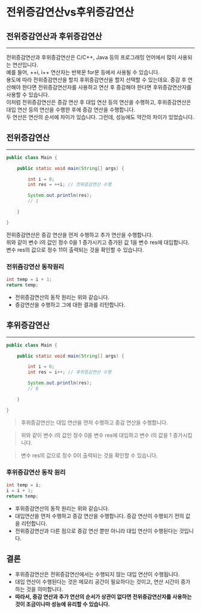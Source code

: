 # **전위증감연산vs후위증감연산**

## **전위증감연산과 후위증감연산**

<hr/>

전위증감연산과 후위증감연산은 C/C++, Java 등의 프로그래밍 언어에서 많이 사용되는 연산입니다.
<br>
예를 들어, ++i, i++ 연산자는 반복문 for문 등에서 사용될 수 있습니다.
<br>
용도에 따라 전위증감연산을 할지 후위증감연산을 할지 선택할 수 있는데요. 증감 후 연산해야 한다면 전위증감연산자를 사용하고 연산 후 증감해야 한다면 후위증감연산자를 사용할 수 있습니다.
<br>
이처럼 전위증감연산은 증감 연산 후 대입 연산 등의 연산을 수행하고, 후위증감연산은 대입 연산 등의 연산을 수행한 후에 증감 연산을 수행합니다.
<br>
두 연산은 연산의 순서에 차이가 있습니다. 그런데, 성능에도 약간의 차이가 있었습니다.

## **전위증감연산**

---

```java
public class Main {

	public static void main(String[] args) {

		int i = 0;
		int res = ++i; // 전위증감연산 수행

		System.out.println(res);
		// 1

	}

}
```

전위증감연산은 증감 연산을 먼저 수행하고 추가 연산을 수행합니다.
<br>
위와 같이 변수 i의 값인 정수 0을 1 증가시키고 증가된 값 1을 변수 res에 대입합니다.
<br>
변수 res의 값으로 정수 11이 출력되는 것을 확인할 수 있습니다.

### **전위즘강연산 동작원리**

```java
int temp = i + 1;
return temp;
```

- 전위증감연산의 동작 원리는 위와 같습니다.
- 증감연산을 수행하고 그에 대한 결과를 리턴합니다.

## **후위증감연산**

---

```java
public class Main {

	public static void main(String[] args) {

		int i = 0;
		int res = i++; // 후위증감연산 수행

		System.out.println(res);
		// 0

	}

}
```

> 후위증감연산는 대입 연산을 먼저 수행하고 증감 연산을 수행합니다.

> 위와 같이 변수 i의 값인 정수 0을 변수 res에 대입하고 변수 i의 값을 1 증가시킵니다.

> 변수 res의 값으로 정수 0이 출력되는 것을 확인할 수 있습니다.

### **후위증감연산 동작 원리**

```java
int temp = i;
i = i + 1;
return temp;
```

- 후위증감연산의 동작 원리는 위와 같습니다.
- 대입연산을 먼저 수행하고 증감 연산을 수행합니다. 증감 연산이 수행되기 전의 값을 리턴합니다.
- 전위증감연산과 다른 점으로 증감 연산 뿐만 아니라 대입 연산이 수행된다는 것입니다.

## **결론**

- 후위증감연산은 전위증감연산에서는 수행되지 않는 대입 연산이 수행됩니다.
- 대입 연산이 수행된다는 것은 메모리 공간이 필요하다는 것이고, 연산 시간이 증가하는 것을 의미합니다.
- **따라서, 증감 연산과 추가 연산의 순서가 상관이 없다면 전위증감연산자를 사용하는 것이 조금이나마 성능에 유리할 수 있습니다.**
